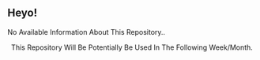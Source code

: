 <h2>Heyo!</h2>

No Available Information About This Repository..
<p align=center>
   This Repository Will Be Potentially Be Used In The Following Week/Month.
</p>
